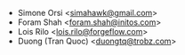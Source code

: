 - Simone Orsi \<<simahawk@gmail.com>\>
- Foram Shah \<<foram.shah@initos.com>\>
- Lois Rilo \<<lois.rilo@forgeflow.com>\>
- Duong (Tran Quoc) \<<duongtq@trobz.com>\>
